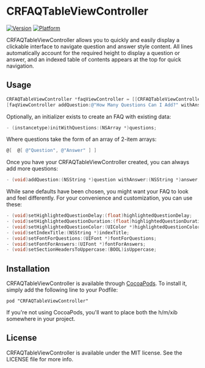 # CRFAQTableViewController

[![Version](http://cocoapod-badges.herokuapp.com/v/CRFAQTableViewController/badge.png)](http://cocoadocs.org/docsets/CRFAQTableViewController)
[![Platform](http://cocoapod-badges.herokuapp.com/p/CRFAQTableViewController/badge.png)](http://cocoadocs.org/docsets/CRFAQTableViewController)

CRFAQTableViewController allows you to quickly and easily display a clickable interface to navigate question and answer style content. All lines automatically account for the required height to display a question or answer, and an indexed table of contents appears at the top for quick navigation.

## Usage

```objective-c
CRFAQTableViewController *faqViewController = [[CRFAQTableViewController alloc] init];
[faqViewController addQuestion:@"How Many Questions Can I Add?" withAnswer:@"As many as you want!"];
```

Optionally, an initializer exists to create an FAQ with existing data:

```objective-c
- (instancetype)initWithQuestions:(NSArray *)questions;
```

Where questions take the form of an array of 2-item arrays:

```objective-c
@[	@[ @"Question", @"Answer" ]	]
```

Once you have your CRFAQTableViewController created, you can always add more questions:

```objective-c
- (void)addQuestion:(NSString *)question withAnswer:(NSString *)answer;
```

While sane defaults have been chosen, you might want your FAQ to look and feel differently. For your convenience and customization, you can use these:

```objective-c
- (void)setHighlightedQuestionDelay:(float)highlightedQuestionDelay;
- (void)setHighlightedQuestionDuration:(float)highlightedQuestionDuration;
- (void)setHighlightedQuestionColor:(UIColor *)highlightedQuestionColor;
- (void)setIndexTitle:(NSString *)indexTitle;
- (void)setFontForQuestions:(UIFont *)fontForQuestions;
- (void)setFontForAnswers:(UIFont *)fontForAnswers;
- (void)setSectionHeadersToUppercase:(BOOL)isUppercase;
```

## Installation

CRFAQTableViewController is available through [CocoaPods](http://cocoapods.org). To install it, simply add the following line to your Podfile:

    pod "CRFAQTableViewController"
    
If you're not using CocoaPods, you'll want to place both the h/m/xib somewhere in your project.

## License

CRFAQTableViewController is available under the MIT license. See the LICENSE file for more info.

